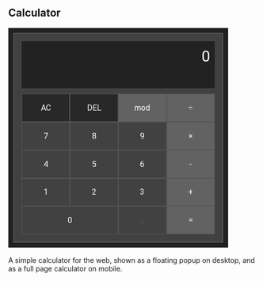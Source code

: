 ## Calculator

![Calculator Preview](images/preview.png)

A simple calculator for the web, shown as a floating popup on desktop, and as a
full page calculator on mobile.